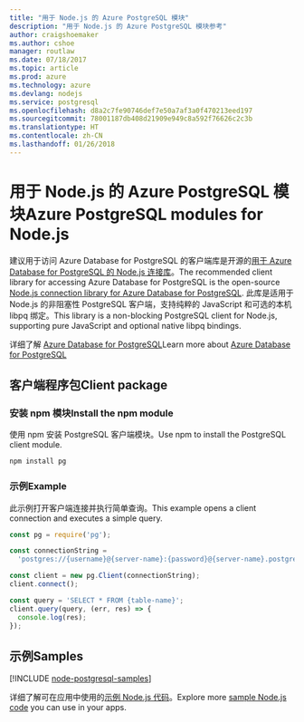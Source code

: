 ```yaml
---
title: "用于 Node.js 的 Azure PostgreSQL 模块"
description: "用于 Node.js 的 Azure PostgreSQL 模块参考"
author: craigshoemaker
ms.author: cshoe
manager: routlaw
ms.date: 07/18/2017
ms.topic: article
ms.prod: azure
ms.technology: azure
ms.devlang: nodejs
ms.service: postgresql
ms.openlocfilehash: d8a2c7fe90746def7e50a7af3a0f470213eed197
ms.sourcegitcommit: 78001187db408d21909e949c8a592f76626c2c3b
ms.translationtype: HT
ms.contentlocale: zh-CN
ms.lasthandoff: 01/26/2018
---
```

# <a name="azure-postgresql-modules-for-nodejs"></a><span data-ttu-id="83583-103">用于 Node.js 的 Azure PostgreSQL 模块</span><span class="sxs-lookup"><span data-stu-id="83583-103">Azure PostgreSQL modules for Node.js</span></span>

<span data-ttu-id="83583-104">建议用于访问 Azure Database for PostgreSQL 的客户端库是开源的[用于 Azure Database for PostgreSQL 的 Node.js 连接库](https://www.npmjs.com/package/pg)。</span><span class="sxs-lookup"><span data-stu-id="83583-104">The recommended client library for accessing Azure Database for PostgreSQL is the open-source [Node.js connection library for Azure Database for PostgreSQL](https://www.npmjs.com/package/pg).</span></span> <span data-ttu-id="83583-105">此库是适用于 Node.js 的非阻塞性 PostgreSQL 客户端，支持纯粹的 JavaScript 和可选的本机 libpq 绑定。</span><span class="sxs-lookup"><span data-stu-id="83583-105">This library is a non-blocking PostgreSQL client for Node.js, supporting pure JavaScript and optional native libpq bindings.</span></span>

<span data-ttu-id="83583-106">详细了解 [Azure Database for PostgreSQL](https://docs.microsoft.com/azure/postgresql/)</span><span class="sxs-lookup"><span data-stu-id="83583-106">Learn more about [Azure Database for PostgreSQL](https://docs.microsoft.com/azure/postgresql/)</span></span>

## <a name="client-package"></a><span data-ttu-id="83583-107">客户端程序包</span><span class="sxs-lookup"><span data-stu-id="83583-107">Client package</span></span>

### <a name="install-the-npm-module"></a><span data-ttu-id="83583-108">安装 npm 模块</span><span class="sxs-lookup"><span data-stu-id="83583-108">Install the npm module</span></span>

<span data-ttu-id="83583-109">使用 npm 安装 PostgreSQL 客户端模块。</span><span class="sxs-lookup"><span data-stu-id="83583-109">Use npm to install the PostgreSQL client module.</span></span>

```bash
npm install pg
```   

### <a name="example"></a><span data-ttu-id="83583-110">示例</span><span class="sxs-lookup"><span data-stu-id="83583-110">Example</span></span>

<span data-ttu-id="83583-111">此示例打开客户端连接并执行简单查询。</span><span class="sxs-lookup"><span data-stu-id="83583-111">This example opens a client connection and executes a simple query.</span></span>

```javascript
const pg = require('pg');

const connectionString =
  'postgres://{username}@{server-name}:{password}@{server-name}.postgres.database.azure.com:5432/{database-name}?ssl=true';

const client = new pg.Client(connectionString);
client.connect();

const query = 'SELECT * FROM {table-name}';
client.query(query, (err, res) => {
  console.log(res);
});
```

## <a name="samples"></a><span data-ttu-id="83583-112">示例</span><span class="sxs-lookup"><span data-stu-id="83583-112">Samples</span></span>

[!INCLUDE [node-postgresql-samples](../docs-ref-conceptual/includes/postgresql-samples.md)]

<span data-ttu-id="83583-113">详细了解可在应用中使用的[示例 Node.js 代码](https://azure.microsoft.com/resources/samples/?platform=nodejs)。</span><span class="sxs-lookup"><span data-stu-id="83583-113">Explore more [sample Node.js code](https://azure.microsoft.com/resources/samples/?platform=nodejs) you can use in your apps.</span></span>
